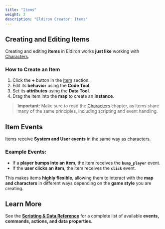 ```yaml
---
title: "Items"
weight: 3
description: "Eldiron Creator: Items"
---
```


## Creating and Editing Items

Creating and editing **items** in Eldiron works **just like** working with [Characters](/creator/CHARACTERS/).

### How to Create an Item
1. Click the **+** button in the [Item](/creator/sections/#item) section.
2. Edit its **behavior** using the **Code Tool**.
3. Set its **attributes** using the **Data Tool**.
4. Drag the item into the **map** to create an **instance**.

> **Important:**
> Make sure to read the [Characters](/creator/characters) chapter, as items share many of the same principles, including scripting and event handling.

## Item Events

Items receive **System and User events** in the same way as characters.

### Example Events:
- If a **player bumps into an item**, the item receives the **`bump_player`** event.
- If the **user clicks an item**, the item receives the **`click`** event.

This makes items **highly flexible**, allowing them to interact with the **map and characters** in different ways depending on the **game style** you are creating.

## Learn More

See the **[Scripting & Data Reference](/scripting_data)** for a complete list of available **events, commands, actions, and data properties**.
